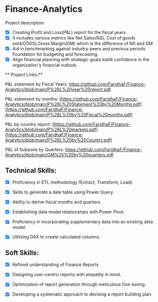 # Finance-Analytics

Project description:
- [x] Creating Profit and Loss(P&L) report for the fiscal years.
- [x] It includes various metrics like Net Sales(NS), Cost of goods sold(COGS),Gross Margin(GM) which is the difference of NS and GM
- [x] Aid in benchmarking against industry peers and previous periods Foundation for budgeting and forecasting.
- [x] Align financial planning with strategic goals Instill confidence in the organization's financial outlook.

** Project Links:**

P&L statement by Fiscal Years: [https://github.com/FaridhaF/Finance-Analytics/blob/main/P%26L%20year%20report.pdf
](https://github.com/FaridhaF/Finance-Analytics/blob/main/P%26L%20by%20Fiscal%20Years.pdf)

P&L statement by months: [https://github.com/FaridhaF/Finance-Analytics/blob/main/P%26L%20Statement%20by%20Months.pdf](https://github.com/FaridhaF/Finance-Analytics/blob/main/P%26L%20by%20Fiscal%20months.pdf)

P&L by country report: [https://github.com/FaridhaF/Finance-Analytics/blob/main/P%26L%20markets.pdf](https://github.com/FaridhaF/Finance-Analytics/blob/main/P%26L%20by%20Country.pdf)

P&L of Subzone by Quarters: https://github.com/FaridhaF/Finance-Analytics/blob/main/GM%25%20by%20quarters.pdf


## Technical Skills:
- [x]	Proficiency in ETL methodology (Extract, Transform, Load).
- [x]	Skills to generate a date table using Power Query.
- [x]	Ability to derive fiscal months and quarters.
- [x]	Establishing data model relationships with Power Pivot.
- [x]	Proficiency in incorporating supplementary data into an existing data model.
- [x]	Utilizing DAX to create calculated columns.


## Soft Skills:
- [x]	Refined understanding of Finance Reports
- [x]	Designing user-centric reports with empathy in mind.
- [x]	Optimization of report generation through meticulous fine-tuning.
- [x]	Developing a systematic approach to devising a report building plan.

